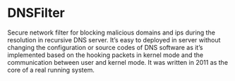 DNSFilter
=========
Secure network filter for blocking malicious domains and ips during the resolution in recursive DNS server. It’s easy to deployed in server without changing the configuration or source codes of DNS software as it’s implemented based on the hooking packets in kernel mode and the communication between user and kernel mode.
It was written in 2011 as the core of a real running system.